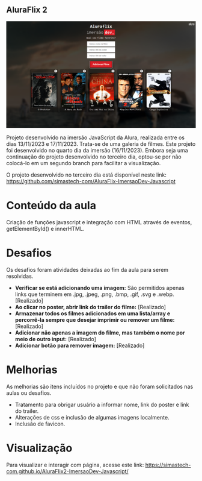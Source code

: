 ## AluraFlix 2

<img src="https://github.com/simastech-com/AluraFlix2-ImersaoDev-Javascript/blob/main/img/splash.png" width="600">

Projeto desenvolvido na imersão JavaScript da Alura, realizada entre os dias 13/11/2023 e 17/11/2023. Trata-se de uma galeria de filmes. Este projeto foi desenvolvido no quarto dia da imersão (16/11/2023). Embora seja uma continuação do projeto desenvolvido no terceiro dia, optou-se por não colocá-lo em um segundo branch para facilitar a visualização.

O projeto desenvolvido no terceiro dia está disponível neste link: https://github.com/simastech-com/AluraFlix-ImersaoDev-Javascript

# Conteúdo da aula
Criação de funções javascript e integração com HTML através de eventos, getElementById() e innerHTML.

# Desafios
Os desafios foram atividades deixadas ao fim da aula para serem resolvidas.

<ul>
    <li><b>Verificar se está adicionando uma imagem:</b> São permitidos apenas links que terminem em .jpg, .jpeg, .png, .bmp, .gif, .svg e .webp. [Realizado]</li>
    <li><b>Ao clicar no poster, abrir link do trailer do filme:</b> [Realizado]</li>
    <li><b>Armazenar todos os filmes adicionados em uma lista/array e percorrê-la sempre que desejar imprimir ou remover um filme:</b> [Realizado]</li>
    <li><b>Adicionar não apenas a imagem do filme, mas também o nome por meio de outro input:</b> [Realizado]</li>
    <li><b>Adicionar botão para remover imagem:</b> [Realizado]</li>
</ul>

# Melhorias
As melhorias são itens incluídos no projeto e que não foram solicitados nas aulas ou desafios.

<ul>
    <li>Tratamento para obrigar usuário a informar nome, link do poster e link do trailer.</li>
    <li>Alterações de css e inclusão de algumas imagens localmente.</li>
    <li>Inclusão de favicon.</li>
</ul>

# Visualização
Para visualizar e interagir com  página, acesse este link: https://simastech-com.github.io/AluraFlix2-ImersaoDev-Javascript/

